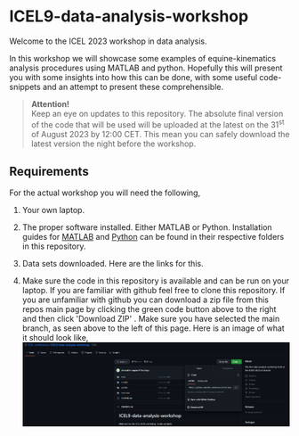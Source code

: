 # ICEL9-data-analysis-workshop

Welcome to the ICEL 2023 workshop in data analysis. 

In this workshop we will showcase some examples of equine-kinematics analysis procedures using MATLAB and python. 
Hopefully this will present you with some insights into how this can be done, with some useful code-snippets and 
an attempt to present these comprehensible.

> **Attention!**  
> Keep an eye on updates to this repository. The absolute final version of the code that will be used will be uploaded
> at the latest on the 31<sup>st</sup> of August 2023 by 12:00 CET. This mean you can safely download the latest version 
> the night before the workshop.

## Requirements

For the actual workshop you will need the following,
1. Your own laptop.

2. The proper software installed. Either MATLAB or Python. Installation guides for [MATLAB](./matlab/installation.md) and 
[Python](./python/README.md) can be found in their respective folders in this repository.
3. Data sets downloaded. Here are the links for this.
4. Make sure the code in this repository is available and can be run on your laptop. If you are familiar with github
feel free to clone this repository. If you are unfamiliar with github you can download a zip file from this repos main 
page by clicking the green code button above to the right and then click 'Download ZIP' . Make sure you have selected 
the main branch, as seen above to the left of this page. Here is an image of what it should look like,
![image](./resources/download_clone_repo.png)

   
